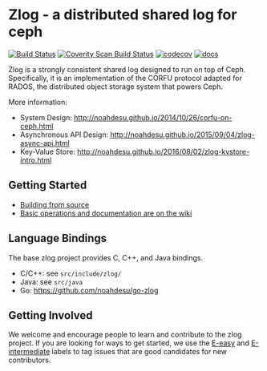 # Zlog - a distributed shared log for ceph

[![Build Status](https://travis-ci.org/noahdesu/zlog.svg?branch=master)](https://travis-ci.org/noahdesu/zlog)
[![Coverity Scan Build Status](https://scan.coverity.com/projects/9894/badge.svg)](https://scan.coverity.com/projects/noahdesu-zlog)
[![codecov](https://codecov.io/gh/noahdesu/zlog/branch/master/graph/badge.svg)](https://codecov.io/gh/noahdesu/zlog)
[![docs](https://img.shields.io/badge/docs-latest-brightgreen.svg?style=flat)](https://noahdesu.github.io/zlog)

Zlog is a strongly consistent shared log designed to run on top of Ceph.
Specifically, it is an implementation of the CORFU protocol adapted for RADOS,
the distributed object storage system that powers Ceph.

More information:

* System Design: http://noahdesu.github.io/2014/10/26/corfu-on-ceph.html
* Asynchronous API Design: http://noahdesu.github.io/2015/09/04/zlog-async-api.html
* Key-Value Store: http://noahdesu.github.io/2016/08/02/zlog-kvstore-intro.html

## Getting Started

* [Building from source](https://github.com/noahdesu/zlog/wiki/Building-from-source)
* [Basic operations and documentation are on the wiki](https://github.com/noahdesu/zlog/wiki/Basic-Operations)

## Language Bindings

The base zlog project provides C, C++, and Java bindings.

* C/C++: see `src/include/zlog/`
* Java: see `src/java`
* Go: https://github.com/noahdesu/go-zlog

## Getting Involved

We welcome and encourage people to learn and contribute to the zlog project. If you are looking for ways to get started, we use the [E-easy](https://github.com/noahdesu/zlog/issues?q=is%3Aissue+is%3Aopen+label%3AE-easy) and [E-intermediate](https://github.com/noahdesu/zlog/issues?q=is%3Aissue+is%3Aopen+label%3AE-intermediate) labels to tag issues that are good candidates for new contributors.
